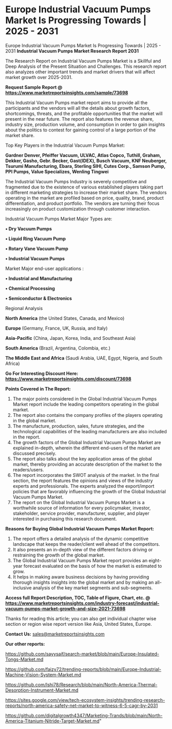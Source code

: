# Europe Industrial Vacuum Pumps Market Is Progressing Towards | 2025 - 2031
Europe Industrial Vacuum Pumps Market Is Progressing Towards | 2025 - 2031
<strong>Industrial Vacuum Pumps Market Research Report 2031</strong>

The Research Report on Industrial Vacuum Pumps Market is a Skillful and Deep Analysis of the Present Situation and Challenges. This research report also analyzes other important trends and market drivers that will affect market growth over 2025-2031.

<strong>Request Sample Report @ <a href=https://www.marketreportsinsights.com/sample/73698>https://www.marketreportsinsights.com/sample/73698</a></strong>

This Industrial Vacuum Pumps market report aims to provide all the participants and the vendors will all the details about growth factors, shortcomings, threats, and the profitable opportunities that the market will present in the near future. The report also features the revenue share, industry size, production volume, and consumption in order to gain insights about the politics to contest for gaining control of a large portion of the market share.

Top Key Players in the Industrial Vacuum Pumps Market:

<strong>Gardner Denver, Pfeiffer Vacuum, ULVAC, Atlas Copco, Tuthill, Graham, Dekker, Gasho, Gebr. Becker, Gast(IDEX), Busch Vacuum, KNF Neuberger, Tsurumi Manufacturing, Ebara, Sterling SIHI, Cutes Corp., Samson Pump, PPI Pumps, Value Specializes, Wenling Tingwei</strong>

The Industrial Vacuum Pumps Industry is severely competitive and fragmented due to the existence of various established players taking part in different marketing strategies to increase their market share. The vendors operating in the market are profiled based on price, quality, brand, product differentiation, and product portfolio. The vendors are turning their focus increasingly on product customization through customer interaction.

Industrial Vacuum Pumps Market Major Types are:

<strong>• Dry Vacuum Pumps

• Liquid Ring Vacuum Pump

• Rotary Vane Vacuum Pump

• Industrial Vacuum Pumps</strong>

Market Major end-user applications :

<strong>• Industrial and Manufacturing

• Chemical Processing

• Semiconductor & Electronics</strong>

Regional Analysis

</u><strong><b>North America</b></strong> (the United States, Canada, and Mexico)

<strong><b>Europe </b></strong>(Germany, France, UK, Russia, and Italy)

<strong><b>Asia-Pacific</b></strong> (China, Japan, Korea, India, and Southeast Asia)

<strong><b>South America</b></strong> (Brazil, Argentina, Colombia, etc.)

<strong><b>The Middle East and Africa</b></strong> (Saudi Arabia, UAE, Egypt, Nigeria, and South Africa)

<strong>Go For Interesting Discount Here: <a href=https://www.marketreportsinsights.com/discount/73698>https://www.marketreportsinsights.com/discount/73698</a></strong>

<strong>Points Covered in The Report:</strong>
<ol>
  <li>The major points considered in the Global Industrial Vacuum Pumps Market report include the leading competitors operating in the global market.</li>
  <li>The report also contains the company profiles of the players operating in the global market.</li>
  <li>The manufacture, production, sales, future strategies, and the technological capabilities of the leading manufacturers are also included in the report.</li>
  <li>The growth factors of the Global Industrial Vacuum Pumps Market are explained in-depth, wherein the different end-users of the market are discussed precisely.</li>
  <li>The report also talks about the key application areas of the global market, thereby providing an accurate description of the market to the readers/users.</li>
  <li>The report incorporates the SWOT analysis of the market. In the final section, the report features the opinions and views of the industry experts and professionals. The experts analyzed the export/import policies that are favorably influencing the growth of the Global Industrial Vacuum Pumps Market.</li>
  <li>The report on the Global Industrial Vacuum Pumps Market is a worthwhile source of information for every policymaker, investor, stakeholder, service provider, manufacturer, supplier, and player interested in purchasing this research document.</li>
</ol>
<strong>Reasons for Buying Global Industrial Vacuum Pumps Market Report:</strong>

<ol>
  <li>The report offers a detailed analysis of the dynamic competitive landscape that keeps the reader/client well ahead of the competitors.</li>
  <li>It also presents an in-depth view of the different factors driving or restraining the growth of the global market.</li>
  <li>The Global Industrial Vacuum Pumps Market report provides an eight-year forecast evaluated on the basis of how the market is estimated to grow.</li>
  <li>It helps in making aware business decisions by having providing thorough insights insights into the global market and by making an all-inclusive analysis of the key market segments and sub-segments.</li>
</ol>
<strong>Access full Report Description, TOC, Table of Figure, Chart, etc. @ <a href=https://www.marketreportsinsights.com/industry-forecast/industrial-vacuum-pumps-market-growth-and-size-2021-73698>https://www.marketreportsinsights.com/industry-forecast/industrial-vacuum-pumps-market-growth-and-size-2021-73698</a></strong>


Thanks for reading this article; you can also get individual chapter wise section or region wise report version like Asia, United States, Europe.

<strong>Contact Us:</strong>
sales@marketreportsinsights.com

<strong>Our other reports:</strong>

<a href=https://github.com/sayysaif/search-market/blob/main/Europe-Insulated-Tongs-Market.md>https://github.com/sayysaif/search-market/blob/main/Europe-Insulated-Tongs-Market.md</a>

<a href=https://github.com/faizy72/trending-reports/blob/main/Europe-Industrial-Machine-Vision-System-Market.md>https://github.com/faizy72/trending-reports/blob/main/Europe-Industrial-Machine-Vision-System-Market.md</a>

<a href=https://github.com/Ishi78/Research/blob/main/North-America-Thermal-Desorption-Instrument-Market.md>https://github.com/Ishi78/Research/blob/main/North-America-Thermal-Desorption-Instrument-Market.md</a>

<a href=https://sites.google.com/view/tech-ecosystem-insights/trending-research-reports/north-america-safety-net-market-to-witness-6-5-cagr-by-2031>https://sites.google.com/view/tech-ecosystem-insights/trending-research-reports/north-america-safety-net-market-to-witness-6-5-cagr-by-2031</a>

<a href=https://github.com/digitalgrowth4347/Marketing-Trands/blob/main/North-America-Titanium-Nitride-Target-Market.md>https://github.com/digitalgrowth4347/Marketing-Trands/blob/main/North-America-Titanium-Nitride-Target-Market.md</a>"
